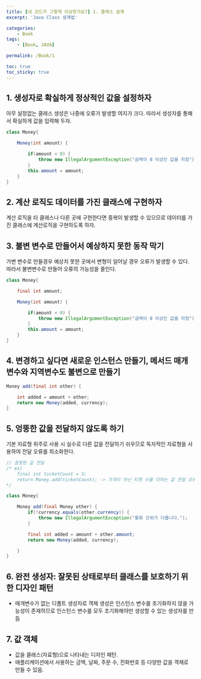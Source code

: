 ```yaml
---
title: [내 코드가 그렇게 이상한가요?] 1. 클래스 설계
excerpt: 'Java Class 설계법'

categories:
    - Book
tags:
    - [Book, JAVA]

permalink: /Book/1

toc: true
toc_sticky: true
---
```


## 1. 생성자로 확실하게 정상적인 값을 설정하자

아무 설정없는 클래스 생성은 나중에 오류가 발생할 여지가 크다. 따라서 생성자를 통해서 확실하게 값을 입력해 두자.

```java
class Money{

    Money(int amount) {

        if(amount < 0) {
            throw new IllegalArgumentException("금액이 0 이상인 값을 지정");
        }
        this.amount = amount;
    }
}
```

## 2. 계산 로직도 데이터를 가진 클래스에 구현하자

계산 로직을 타 클래스나 다른 곳에 구현한다면 중복이 발생할 수 있으므로 데이터를 가진 클래스에 계산로직을 구현하도록 하자.

## 3. 불변 변수로 만들어서 예상하지 못한 동작 막기

가변 변수로 만들경우 예상치 못한 곳에서 변형이 일어날 경우 오류가 발생할 수 있다. 따라서 불변변수로 만들어 오류의 가능성을 줄인다.

```java
class Money{

    final int amount;

    Money(int amount) {

        if(amount < 0) {
            throw new IllegalArgumentException("금액이 0 이상인 값을 지정");
        }
        this.amount = amount;
    }
}
```

## 4. 변경하고 싶다면 새로운 인스턴스 만들기, 메서드 매개변수와 지역변수도 불변으로 만들기

```java
Money add(final int other) {

    int added = amount + other;
    return new Money(added, currency);
}
```

## 5. 엉뚱한 값을 전달하지 않도록 하기

기본 자료형 위주로 사용 시 실수로 다른 값을 전달하기 쉬우므로 독자적인 자료형을 사용하여 전달 오류를 최소화한다.

```java
// 잘못된 값 전달
/* ex)
    final int ticketCount = 3;
    return Money.add(ticketCount); -> 가격이 아닌 티켓 수를 더하는 값 전달 오류
*/

class Money{

    Money add(final Money other) {
        if(!currency.equals(other.currency)) {
            throw new IllegalArgumentException("통화 단위가 다릅니다.");
        }

        final int added = amount + other.amount;
        return new Money(added, currency);

    }
}

```

## 6. 완전 생성자: 잘못된 상태로부터 클래스를 보호하기 위한 디자인 패턴

-   매개변수가 없는 디폴트 생성자로 객체 생성은 인스턴스 변수를 초기화하지 않을 가능성이 존재하므로 인스턴스 변수를 모두 초기화해야만 생성할 수 있는 생성자를 만듬

## 7. 값 객체

-   값을 클래스(자료형)으로 나타내는 디자인 패턴.
-   애플리케이션에서 사용하는 금액, 날짜, 주문 수, 전화번호 등 다양한 값을 객체로 만들 수 있음.
